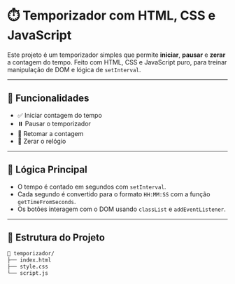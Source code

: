 # ⏱️ Temporizador com HTML, CSS e JavaScript

Este projeto é um temporizador simples que permite **iniciar**, **pausar** e **zerar** a contagem do tempo. Feito com HTML, CSS e JavaScript puro, para treinar manipulação de DOM e lógica de `setInterval`.

---

## 🚀 Funcionalidades

- ✅ Iniciar contagem do tempo
- ⏸️ Pausar o temporizador
- 🔁 Retomar a contagem
- 🔄 Zerar o relógio

---

## 🧠 Lógica Principal

- O tempo é contado em segundos com `setInterval`.
- Cada segundo é convertido para o formato `HH:MM:SS` com a função `getTimeFromSeconds`.
- Os botões interagem com o DOM usando `classList` e `addEventListener`.

---

## 📁 Estrutura do Projeto

```bash
📂 temporizador/
├── index.html
├── style.css
└── script.js